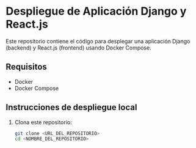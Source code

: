 # Despliegue de Aplicación Django y React.js

Este repositorio contiene el código para desplegar una aplicación Django (backend) y React.js (frontend) usando Docker Compose.

## Requisitos

- Docker
- Docker Compose

## Instrucciones de despliegue local

1. Clona este repositorio:
   ```bash
   git clone <URL_DEL_REPOSITORIO>
   cd <NOMBRE_DEL_REPOSITORIO>
